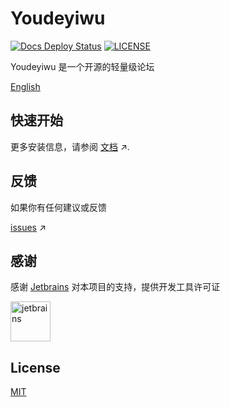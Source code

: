 # Youdeyiwu

[![Docs Deploy Status](https://github.com/dafengzhen/youdeyiwu/actions/workflows/docs-deploy.yml/badge.svg)](https://github.com/dafengzhen/youdeyiwu/actions/workflows/docs-deploy.yml)
[![LICENSE](https://img.shields.io/github/license/dafengzhen/youdeyiwu)](https://github.com/dafengzhen/youdeyiwu/blob/main/LICENSE)

Youdeyiwu 是一个开源的轻量级论坛

[English](./README.md)

## 快速开始

更多安装信息，请参阅 [文档](https://dafengzhen.github.io/youdeyiwu) ↗.

## 反馈

如果你有任何建议或反馈

[issues](https://github.com/dafengzhen/youdeyiwu/issues) ↗

## 感谢

感谢 [Jetbrains](https://jb.gg/OpenSourceSupport) 对本项目的支持，提供开发工具许可证

<img src="https://www.jetbrains.com/company/brand/img/logo1.svg" alt="jetbrains" width="64" />

## License

[MIT](https://opensource.org/licenses/MIT)
